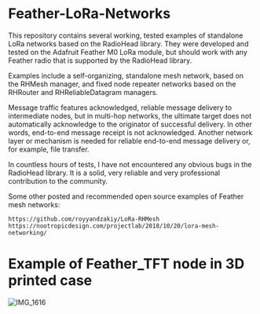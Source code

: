 # Feather-LoRa-Networks

This repository contains several working, tested examples of standalone LoRa networks based on the RadioHead library. They were developed and tested on the Adafruit Feather M0 LoRa module, but should work with any Feather radio that is supported by the RadioHead library.  

Examples include a self-organizing, standalone mesh network, based on the RHMesh manager, and fixed node repeater networks based on the RHRouter and RHReliableDatagram managers.

Message traffic features acknowledged, reliable message delivery to intermediate nodes, but in multi-hop networks, the ultimate target does not automatically acknowledge to the originator of successful delivery. In other words, end-to-end message receipt is not acknowledged. Another network layer or mechanism is needed for reliable end-to-end message delivery or, for example, file transfer.

In countless hours of tests, I have not encountered any obvious bugs in the RadioHead library. It is a solid, very reliable and very professional contribution to the community.

Some other posted and recommended open source examples of Feather mesh networks:
```
https://github.com/royyandzakiy/LoRa-RHMesh
https://nootropicdesign.com/projectlab/2018/10/20/lora-mesh-networking/
```

# Example of Feather_TFT node in 3D printed case

![IMG_1616](https://github.com/jremington/Feather-LoRa-Networks/assets/5509037/f3905397-d568-44e8-830d-529e5da48b65)
